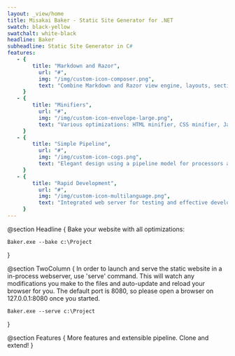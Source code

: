 ```yaml
---
layout: _view/home
title: Misakai Baker - Static Site Generator for .NET
swatch: black-yellow
swatchalt: white-black
headline: Baker
subheadline: Static Site Generator in C#
features:
   - {
        title: "Markdown and Razor", 
   		  url: "#",
   		  img: "/img/custom-icon-composer.png",
   		  text: "Combine Markdown and Razor view engine, layouts, sections and helpers."
     }
   - {
        title: "Minifiers", 
   		  url: "#",
   		  img: "/img/custom-icon-envelope-large.png",
   		  text: "Various optimizations: HTML minifier, CSS minifier, JavaScript minifier and PNG optimizer."
     }
   - {
        title: "Simple Pipeline", 
   		  url: "#",
   		  img: "/img/custom-icon-cogs.png",
   		  text: "Elegant design using a pipeline model for processors and various combinations."
     }
   - {
        title: "Rapid Development", 
   		  url: "#",
   		  img: "/img/custom-icon-multilanguage.png",
   		  text: "Integrated web server for testing and effective development cycle support with live page reload."
     }
---
```



@section Headline
{
  Bake your website with all optimizations:
  ```
  Baker.exe --bake c:\Project
  ```
}


@section TwoColumn
{
  In order to launch and serve the static website in a in-process webserver, use 'serve' command. This will watch any modifications you make to the files and auto-update and reload your browser for you. The default port is 8080, so please open a browser on 127.0.0.1:8080 once you started.

  ```
  Baker.exe --serve c:\Project
  ```
}

@section Features
{
  More features and extensible pipeline. Clone and extend!
}



